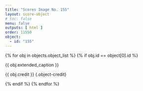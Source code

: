 ```yaml
---
title: "Scores Image No. 155"
layout: score-object
# toc: false
menu: false
outputs: [ html ]
order: 11550
object:
  - id: "155"
---
```


{% for obj in objects.object_list %}
{% if obj.id == object[0].id %}

{{ obj.extended_caption }}

{{ obj.credit }} {.object-credit}

{% endif %}
{% endfor %}
